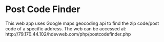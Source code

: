 <h1>Post Code Finder </h1>
This web app uses Google maps geocoding api to find the zip code/post code of a specific address.
The web can be accessed at: http://79.170.44.102/hdevweb.com/php/postcodefinder.php

